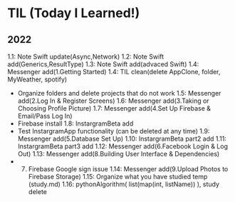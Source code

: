# TIL (Today I Learned!)

## 2022
1.1: Note Swift update(Async,Network)
1.2: Note Swift add(Generics,ResultType)
1.3: Note Swift add(advaced Swift)
1.4: Messenger add(1.Getting Started)
1.4: TIL clean(delete AppClone, folder, MyWeather, spotify)
- Organize folders and delete projects that do not work
1.5: Messenger add(2.Log In & Register Screens)
1.6: Messenger add(3.Taking or Choosing Profile Picture)
1.7: Messenger add(4.Set Up Firebase & Email/Pass Log In)
- Firebase install
1.8: InstargramBeta add
- Test InstargramApp functionality (can be deleted at any time)
1.9: Messenger add(5.Database Set Up)
1.10: InstargramBeta part2 add
1.11: InstargramBeta part3 add
1.12: Messenger add(6.Facebook Login & Log Out)
1.13: Messenger add(8.Building User Interface & Dependencies)
- 7. Firebase Google sign issue
1.14: Messenger add(9.Upload Photos to Firebase Storage)
1.15: Organize what you have studied temp (study.md)
1.16: pythonAlgorithm( list(map(int, listName)) ), study delete 
